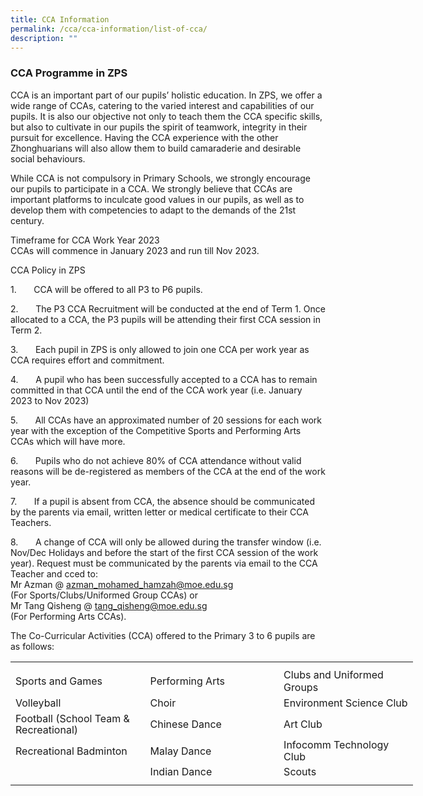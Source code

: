 ```yaml
---
title: CCA Information
permalink: /cca/cca-information/list-of-cca/
description: ""
---
```

### **CCA Programme in ZPS**
CCA is an important part of our pupils’ holistic education. In ZPS, we offer a wide range of CCAs, catering to the varied interest and capabilities of our pupils. It is also our objective not only to teach them the CCA specific skills, but also to cultivate in our pupils the spirit of teamwork, integrity in their pursuit for excellence. Having the CCA experience with the other Zhonghuarians will also allow them to build camaraderie and desirable social behaviours.

While CCA is not compulsory in Primary Schools, we strongly encourage our pupils to participate in a CCA. We strongly believe that CCAs are important platforms to inculcate good values in our pupils, as well as to develop them with competencies to adapt to the demands of the 21st century.

Timeframe for CCA Work Year 2023
<br>CCAs will commence in January 2023 and run till Nov 2023.

CCA Policy in ZPS

1.&nbsp;&nbsp;&nbsp;&nbsp;&nbsp;&nbsp; CCA will be offered to all P3 to P6 pupils.

2.&nbsp;&nbsp;&nbsp;&nbsp;&nbsp;&nbsp; The P3 CCA Recruitment will be conducted at the end of Term 1. Once allocated to a CCA, the P3 pupils will be attending their first CCA session in Term 2.

3.&nbsp;&nbsp;&nbsp;&nbsp;&nbsp;&nbsp; Each pupil in ZPS is only allowed to join one CCA per work year as CCA requires effort and commitment.

4.&nbsp;&nbsp;&nbsp;&nbsp;&nbsp;&nbsp; A pupil who has been successfully accepted to a CCA has to remain committed in that CCA until the end of the CCA work year (i.e. January 2023 to Nov 2023)

5.&nbsp;&nbsp;&nbsp;&nbsp;&nbsp;&nbsp; All CCAs have an approximated number of 20 sessions for each work year with the exception of the Competitive Sports and Performing Arts CCAs which will have more.

6.&nbsp;&nbsp;&nbsp;&nbsp;&nbsp;&nbsp; Pupils who do not achieve 80% of CCA attendance without valid reasons will be de-registered as members of the CCA at the end of the work year.

7.&nbsp;&nbsp;&nbsp;&nbsp;&nbsp;&nbsp; If a pupil is absent from CCA, the absence should be communicated by the parents via email, written letter or medical certificate to their CCA Teachers.

8.&nbsp;&nbsp;&nbsp;&nbsp;&nbsp;&nbsp; A change of CCA will only be allowed during the transfer window (i.e. Nov/Dec Holidays and before the start of the first CCA session of the work year). Request must be communicated by the parents via email to the CCA Teacher and cced to:
<br>Mr Azman @ azman_mohamed_hamzah@moe.edu.sg 
<br>(For Sports/Clubs/Uniformed Group CCAs) or
<br>Mr Tang Qisheng @
tang_qisheng@moe.edu.sg 
<br>(For Performing Arts CCAs).

The Co-Curricular Activities (CCA) offered to the Primary 3 to 6 pupils are as follows:

<table border="0" cellpadding="0" cellspacing="0" width="645" style="border-collapse:
 collapse;width:483pt"><colgroup><col width="215" span="3" style="mso-width-source:userset;mso-width-alt:7862;
 width:161pt"></colgroup><tbody><tr height="9" style="mso-height-source:userset;height:6.75pt"><td height="9" class="xl63" width="215" style="height:6.75pt;width:161pt"></td><td class="xl63" width="215" style="width:161pt"></td><td class="xl63" width="215" style="width:161pt"></td></tr><tr height="20" style="height:15.0pt"><td height="20" class="xl63" style="height:15.0pt">Sports and Games</td><td class="xl63">Performing Arts</td><td class="xl63">Clubs and Uniformed Groups</td></tr><tr height="20" style="height:15.0pt;mso-yfti-irow:1"><td height="20" class="xl63" style="height:15.0pt"><span style="line-height:115%;
  mso-bidi-font-weight:bold">
Volleyball
</span></td><td class="xl63"><span style="line-height:115%;mso-bidi-font-weight:bold">
Choir
</span></td><td class="xl63"><span style="line-height:115%;mso-bidi-font-weight:bold">
Environment Science Club
</span></td></tr><tr height="20" style="height:15.0pt;mso-yfti-irow:2"><td height="20" class="xl63" style="height:15.0pt"><span style="line-height:115%;
  mso-bidi-font-weight:bold">
Football (School Team &amp; Recreational)
</span></td><td class="xl63"><span style="line-height:115%;mso-bidi-font-weight:bold">
Chinese Dance
</span></td><td class="xl63"><span style="line-height:115%;mso-bidi-font-weight:bold">
Art Club
</span></td></tr><tr height="20" style="height:15.0pt;mso-yfti-irow:3"><td height="20" class="xl63" style="height:15.0pt"><span style="line-height:115%;
  mso-bidi-font-weight:bold">
Recreational Badminton
</span></td><td class="xl63"><span style="line-height:115%;mso-bidi-font-weight:bold">
Malay Dance
</span></td><td class="xl63"><span style="line-height:115%;mso-bidi-font-weight:bold">
Infocomm Technology Club
</span></td></tr><tr height="20" style="height:15.0pt;mso-yfti-irow:4;mso-yfti-lastrow:yes"><td height="20" class="xl63" style="height:15.0pt"></td><td class="xl63"><span style="line-height:115%;mso-bidi-font-weight:bold">
Indian Dance
</span></td><td class="xl63"><span style="line-height:115%;mso-bidi-font-weight:bold">
Scouts
</span></td></tr><tr height="8" style="mso-height-source:userset;height:6.0pt"><td height="8" class="xl63" style="height:6.0pt"></td><td class="xl63"></td><td class="xl63"></td></tr></tbody></table>